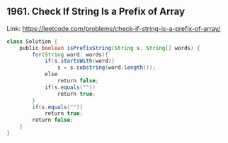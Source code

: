 ## 1961. Check If String Is a Prefix of Array
Link: https://leetcode.com/problems/check-if-string-is-a-prefix-of-array/

```java
class Solution {
    public boolean isPrefixString(String s, String[] words) {
        for(String word: words){
            if(s.startsWith(word))
                s = s.substring(word.length());
            else
                return false;
            if(s.equals(""))
                return true;
        }
        if(s.equals(""))
            return true;
        return false;
    }
}
```

